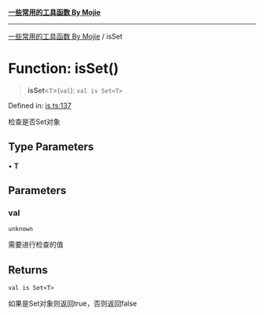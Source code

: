 [**一些常用的工具函数 By Mojie**](../README.md)

***

[一些常用的工具函数 By Mojie](../globals.md) / isSet

# Function: isSet()

> **isSet**\<`T`\>(`val`): `val is Set<T>`

Defined in: [is.ts:137](https://github.com/mojiefong/utils/blob/835f9f080ca618c45c936acaa9a99d1df0257c97/src/is.ts#L137)

检查是否Set对象

## Type Parameters

• **T**

## Parameters

### val

`unknown`

需要进行检查的值

## Returns

`val is Set<T>`

如果是Set对象则返回true，否则返回false
